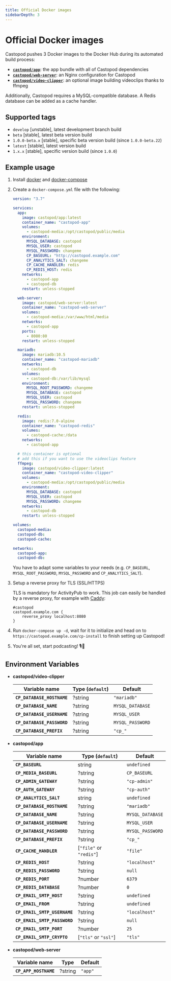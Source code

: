 ```yaml
---
title: Official Docker images
sidebarDepth: 3
---
```


# Official Docker images

Castopod pushes 3 Docker images to the Docker Hub during its automated build
process:

- [**`castopod/app`**](https://hub.docker.com/r/castopod/app): the app bundle
  with all of Castopod dependencies
- [**`castopod/web-server`**](https://hub.docker.com/r/castopod/web-server): an
  Nginx configuration for Castopod
- [**`castopod/video-clipper`**](https://hub.docker.com/r/castopod/video-clipper):
  an optional image building videoclips thanks to ffmpeg

Additionally, Castopod requires a MySQL-compatible database. A Redis database
can be added as a cache handler.

## Supported tags

- `develop` [unstable], latest development branch build
- `beta` [stable], latest beta version build
- `1.0.0-beta.x` [stable], specific beta version build (since `1.0.0-beta.22`)
- `latest` [stable], latest version build
- `1.x.x` [stable], specific version build (since `1.0.0`)

## Example usage

1.  Install [docker](https://docs.docker.com/get-docker/) and
    [docker-compose](https://docs.docker.com/compose/install/)
2.  Create a `docker-compose.yml` file with the following:

    ```yml
    version: "3.7"

    services:
      app:
        image: castopod/app:latest
        container_name: "castopod-app"
        volumes:
          - castopod-media:/opt/castopod/public/media
        environment:
          MYSQL_DATABASE: castopod
          MYSQL_USER: castopod
          MYSQL_PASSWORD: changeme
          CP_BASEURL: "http://castopod.example.com"
          CP_ANALYTICS_SALT: changeme
          CP_CACHE_HANDLER: redis
          CP_REDIS_HOST: redis
        networks:
          - castopod-app
          - castopod-db
        restart: unless-stopped

      web-server:
        image: castopod/web-server:latest
        container_name: "castopod-web-server"
        volumes:
          - castopod-media:/var/www/html/media
        networks:
          - castopod-app
        ports:
          - 8080:80
        restart: unless-stopped

      mariadb:
        image: mariadb:10.5
        container_name: "castopod-mariadb"
        networks:
          - castopod-db
        volumes:
          - castopod-db:/var/lib/mysql
        environment:
          MYSQL_ROOT_PASSWORD: changeme
          MYSQL_DATABASE: castopod
          MYSQL_USER: castopod
          MYSQL_PASSWORD: changeme
        restart: unless-stopped

      redis:
        image: redis:7.0-alpine
        container_name: "castopod-redis"
        volumes:
          - castopod-cache:/data
        networks:
          - castopod-app

      # this container is optional
      # add this if you want to use the videoclips feature
      ffmpeg:
        image: castopod/video-clipper:latest
        container_name: "castopod-video-clipper"
        volumes:
          - castopod-media:/opt/castopod/public/media
        environment:
          MYSQL_DATABASE: castopod
          MYSQL_USER: castopod
          MYSQL_PASSWORD: changeme
        networks:
          - castopod-db
        restart: unless-stopped

    volumes:
      castopod-media:
      castopod-db:
      castopod-cache:

    networks:
      castopod-app:
      castopod-db:
    ```

    You have to adapt some variables to your needs (e.g. `CP_BASEURL`,
    `MYSQL_ROOT_PASSWORD`, `MYSQL_PASSWORD` and `CP_ANALYTICS_SALT`).

3.  Setup a reverse proxy for TLS (SSL/HTTPS)

    TLS is mandatory for ActivityPub to work. This job can easily be handled by
    a reverse proxy, for example with [Caddy](https://caddyserver.com/):

    ```
    #castopod
    castopod.example.com {
        reverse_proxy localhost:8080
    }
    ```

4.  Run `docker-compose up -d`, wait for it to initialize and head on to
    `https://castopod.example.com/cp-install` to finish setting up Castopod!

5.  You're all set, start podcasting! 🎙️🚀

## Environment Variables

- **castopod/video-clipper**

  | Variable name              | Type (`default`) | Default          |
  | -------------------------- | ---------------- | ---------------- |
  | **`CP_DATABASE_HOSTNAME`** | ?string          | `"mariadb"`      |
  | **`CP_DATABASE_NAME`**     | ?string          | `MYSQL_DATABASE` |
  | **`CP_DATABASE_USERNAME`** | ?string          | `MYSQL_USER`     |
  | **`CP_DATABASE_PASSWORD`** | ?string          | `MYSQL_PASSWORD` |
  | **`CP_DATABASE_PREFIX`**   | ?string          | `"cp_"`          |

- **castopod/app**

  | Variable name                | Type (`default`)        | Default          |
  | ---------------------------- | ----------------------- | ---------------- |
  | **`CP_BASEURL`**             | string                  | `undefined`      |
  | **`CP_MEDIA_BASEURL`**       | ?string                 | `CP_BASEURL`     |
  | **`CP_ADMIN_GATEWAY`**       | ?string                 | `"cp-admin"`     |
  | **`CP_AUTH_GATEWAY`**        | ?string                 | `"cp-auth"`      |
  | **`CP_ANALYTICS_SALT`**      | string                  | `undefined`      |
  | **`CP_DATABASE_HOSTNAME`**   | ?string                 | `"mariadb"`      |
  | **`CP_DATABASE_NAME`**       | ?string                 | `MYSQL_DATABASE` |
  | **`CP_DATABASE_USERNAME`**   | ?string                 | `MYSQL_USER`     |
  | **`CP_DATABASE_PASSWORD`**   | ?string                 | `MYSQL_PASSWORD` |
  | **`CP_DATABASE_PREFIX`**     | ?string                 | `"cp_"`          |
  | **`CP_CACHE_HANDLER`**       | [`"file"` or `"redis"`] | `"file"`         |
  | **`CP_REDIS_HOST`**          | ?string                 | `"localhost"`    |
  | **`CP_REDIS_PASSWORD`**      | ?string                 | `null`           |
  | **`CP_REDIS_PORT`**          | ?number                 | `6379`           |
  | **`CP_REDIS_DATABASE`**      | ?number                 | `0`              |
  | **`CP_EMAIL_SMTP_HOST`**     | ?string                 | `undefined`      |
  | **`CP_EMAIL_FROM`**          | ?string                 | `undefined`      |
  | **`CP_EMAIL_SMTP_USERNAME`** | ?string                 | `"localhost"`    |
  | **`CP_EMAIL_SMTP_PASSWORD`** | ?string                 | `null`           |
  | **`CP_EMAIL_SMTP_PORT`**     | ?number                 | `25`             |
  | **`CP_EMAIL_SMTP_CRYPTO`**   | [`"tls"` or `"ssl"`]    | `"tls"`          |

- **castopod/web-server**

  | Variable name         | Type    | Default |
  | --------------------- | ------- | ------- |
  | **`CP_APP_HOSTNAME`** | ?string | `"app"` |

